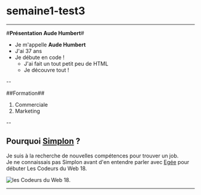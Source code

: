 # semaine1-test3

----------------

#**Présentation Aude Humbert**#  

* Je m'appelle **Aude Humbert**
* J'ai 37 ans
* Je débute en code !   
    * J'ai fait un tout petit peu de HTML
    * Je découvre tout !

--

##Formation##  
1. Commerciale
2. Marketing  

--

## Pourquoi [Simplon](http://simplon.co/) ? ##   
Je suis à la recherche de nouvelles compétences pour trouver un job.   
Je ne connaissais pas Simplon avant d'en entendre parler avec [Egée](http://www.egee.asso.fr/spip.php?article1825) pour débuter Les Codeurs du Web 18.   

![les Codeurs du Web 18.](http://www.egee.asso.fr/IMG/jpg/c090639.jpg)

------------------------------
